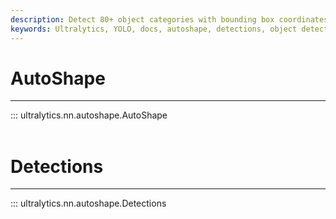 ```yaml
---
description: Detect 80+ object categories with bounding box coordinates and class probabilities using AutoShape in Ultralytics YOLO. Explore Detections now.
keywords: Ultralytics, YOLO, docs, autoshape, detections, object detection, customized shapes, bounding boxes, computer vision
---
```


# AutoShape
---
::: ultralytics.nn.autoshape.AutoShape
<br><br>

# Detections
---
::: ultralytics.nn.autoshape.Detections
<br><br>
